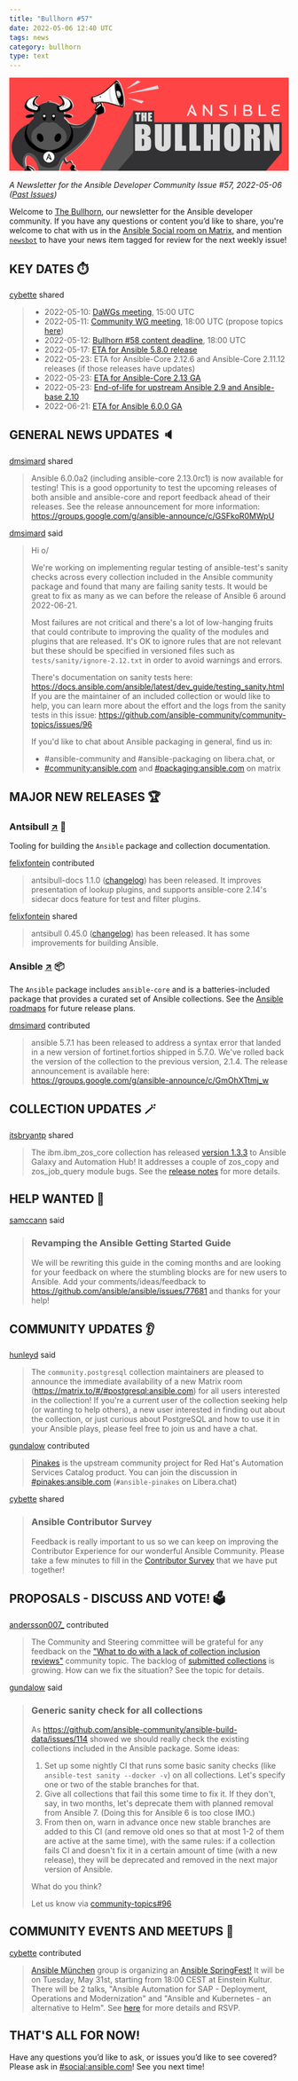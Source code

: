 ```yaml
---
title: "Bullhorn #57"
date: 2022-05-06 12:40 UTC
tags: news
category: bullhorn
type: text
---
```


![Ansible Bullhorn banner](/images/bullhorn-banner-mango.png)

*A Newsletter for the Ansible Developer Community*
*Issue #57, 2022-05-06 ([Past Issues](https://us19.campaign-archive.com/home/?u=56d874e027110e35dea0e03c1&id=d6635f5420))*

Welcome to [The Bullhorn](https://github.com/ansible/community/wiki/News#the-bullhorn), our newsletter for the Ansible developer community. If you have any questions or content you’d like to share, you're welcome to chat with us in the [Ansible Social room on Matrix](https://matrix.to/#/#social:ansible.com), and mention [`newsbot`](https://matrix.to/#/@newsbot:ansible.im) to have your news item tagged for review for the next weekly issue!

<!-- TEASER_END -->

## KEY DATES ⏱️

[cybette](https://matrix.to/#/@cybette:ansible.im) shared

> * 2022-05-10: [DaWGs meeting](https://github.com/ansible/community/issues/643), 15:00 UTC
> * 2022-05-11: [Community WG meeting](https://github.com/ansible/community/issues/645), 18:00 UTC (propose topics [here](https://github.com/ansible-community/community-topics/issues))
> * 2022-05-12: [Bullhorn #58 content deadline](https://github.com/ansible/community/wiki/News#the-bullhorn), 18:00 UTC
> * 2022-05-17: [ETA for Ansible 5.8.0 release](https://docs.ansible.com/ansible/devel/roadmap/COLLECTIONS_5.html)
> * 2022-05-23: ETA for Ansible-Core 2.12.6 and Ansible-Core 2.11.12 releases (if those releases have updates)
> * 2022-05-23: [ETA for Ansible-Core 2.13 GA](https://docs.ansible.com/ansible-core/devel/roadmap/ROADMAP_2_13.html)
> * 2022-05-23: [End-of-life for upstream Ansible 2.9 and Ansible-base 2.10](https://groups.google.com/g/ansible-announce/c/kegIH5_okmg/)
> * 2022-06-21: [ETA for Ansible 6.0.0 GA](https://docs.ansible.com/ansible/devel/roadmap/COLLECTIONS_6.html)

## GENERAL NEWS UPDATES 🔈️

[dmsimard](https://matrix.to/#/@dmsimard:matrix.org) shared

> Ansible 6.0.0a2 (including ansible-core 2.13.0rc1) is now available for testing! This is a good opportunity to test the upcoming releases of both ansible and ansible-core and report feedback ahead of their releases. See the release announcement for more information: https://groups.google.com/g/ansible-announce/c/GSFkoR0MWpU

[dmsimard](https://matrix.to/#/@dmsimard:matrix.org) said

> Hi o/
> 
> We're working on implementing regular testing of ansible-test's sanity checks across every collection included in the Ansible community package and found that many are failing sanity tests. It would be great to fix as many as we can before the release of Ansible 6 around 2022-06-21.
> 
> Most failures are not critical and there's a lot of low-hanging fruits that could contribute to improving the quality of the modules and plugins that are released. It's OK to ignore rules that are not relevant but these should be specified in versioned files such as `tests/sanity/ignore-2.12.txt` in order to avoid warnings and errors.
> 
> There's documentation on sanity tests here: https://docs.ansible.com/ansible/latest/dev_guide/testing_sanity.html
> If you are the maintainer of an included collection or would like to help, you can learn more about the effort and the logs from the sanity tests in this issue: https://github.com/ansible-community/community-topics/issues/96
> 
> If you'd like to chat about Ansible packaging in general, find us in:
> - #ansible-community and #ansible-packaging on libera.chat, or
> - [#community:ansible.com](https://matrix.to/#/#community:ansible.com) and [#packaging:ansible.com](https://matrix.to/#/#packaging:ansible.com) on matrix

## MAJOR NEW RELEASES 🏆️

### Antsibull [↗](https://github.com/ansible-community/antsibull) 🐂

Tooling for building the `Ansible` package and collection documentation.

[felixfontein](https://matrix.to/#/@felixfontein:libera.chat) contributed

> antsibull-docs 1.1.0 ([changelog](https://github.com/ansible-community/antsibull-docs/blob/main/CHANGELOG.rst#v1-1-0)) has been released. It improves presentation of lookup plugins, and supports ansible-core 2.14's sidecar docs feature for test and filter plugins.

[felixfontein](https://matrix.to/#/@felixfontein:libera.chat) shared

> antsibull 0.45.0 ([changelog](https://github.com/ansible-community/antsibull/blob/main/CHANGELOG.rst#v0-45-0)) has been released. It has some improvements for building Ansible.

### Ansible [↗](https://github.com/ansible-collections) 📦️

The `Ansible` package includes `ansible-core` and is a batteries-included package that provides a curated set of Ansible collections. See the [Ansible roadmaps](https://docs.ansible.com/ansible/devel/roadmap/ansible_roadmap_index.html) for future release plans.

[dmsimard](https://matrix.to/#/@dmsimard:matrix.org) contributed

> ansible 5.7.1 has been released to address a syntax error that landed in a new version of fortinet.fortios shipped in 5.7.0. We've rolled back the version of the collection to the previous version, 2.1.4. The release announcement is available here: https://groups.google.com/g/ansible-announce/c/GmOhXTtmj_w

## COLLECTION UPDATES 🪄

[itsbryantp](https://matrix.to/#/@itsbryantp:matrix.org) shared

> The ibm.ibm_zos_core collection has released [version 1.3.3](https://galaxy.ansible.com/ibm/ibm_zos_core) to Ansible Galaxy and Automation Hub! It addresses a couple of zos_copy and zos_job_query module bugs. See the [release notes](https://ibm.github.io/z_ansible_collections_doc/ibm_zos_core/docs/source/release_notes.html#version-1-3-3) for more details.

## HELP WANTED 🙏

[samccann](https://matrix.to/#/@samccann:ansible.im) said

> ### Revamping the Ansible Getting Started Guide
> 
> We will be rewriting this guide in the coming months and are looking for your feedback on where the stumbling blocks are for new users to Ansible. Add your comments/ideas/feedback to https://github.com/ansible/ansible/issues/77681 and thanks for your help!

## COMMUNITY UPDATES 👂️

[hunleyd](https://matrix.to/#/@hunleyd:matrix.org) said

> The `community.postgresql` collection maintainers are pleased to announce the immediate availability of a new Matrix room (https://matrix.to/#/#postgresql:ansible.com) for all users interested in the collection! If you're a current user of the collection seeking help (or wanting to help others), a new user interested in finding out about the collection, or just curious about PostgreSQL and how to use it in your Ansible plays, please feel free to join us and have a chat.

[gundalow](https://matrix.to/#/@gundalow:ansible.im) contributed

> [Pinakes](https://github.com/ansible/pinakes) is the upstream community project for Red Hat's Automation Services Catalog product. You can join the discussion in [#pinakes:ansible.com](https://matrix.to/#/#pinakes:ansible.com)  (`#ansible-pinakes` on Libera.chat)

[cybette](https://matrix.to/#/@cybette:ansible.im) shared

> ### Ansible Contributor Survey
> 
> Feedback is really important to us so we can keep on improving the Contributor Experience for our wonderful Ansible Community. Please take a few minutes to fill in the [Contributor Survey](https://www.surveymonkey.co.uk/r/TDB8YQK) that we have put together!

## PROPOSALS - DISCUSS AND VOTE! 🗳️

[andersson007_](https://matrix.to/#/@andersson007_:matrix.org) contributed

> The Community and Steering committee will be grateful for any feedback on the ["What to do with a lack of collection inclusion reviews"](https://github.com/ansible-community/community-topics/issues/97) community topic. The backlog of [submitted collections](https://github.com/ansible-collections/ansible-inclusion/discussions/) is growing. How can we fix the situation? See the topic for details.

[gundalow](https://matrix.to/#/@gundalow:ansible.im) said

> ### Generic sanity check for all collections
> 
> As https://github.com/ansible-community/ansible-build-data/issues/114 showed we should really check the existing collections included in the Ansible package. Some ideas:
> 
> 1. Set up some nightly CI that runs some basic sanity checks (like `ansible-test sanity --docker -v`) on all collections. Let's specify one or two of the stable branches for that.
> 2. Give all collections that fail this some time to fix it. If they don't, say, in two months, let's deprecate them with planned removal from Ansible 7. (Doing this for Ansible 6 is too close IMO.)
> 3. From then on, warn in advance once new stable branches are added to this CI (and remove old ones so that at most 1-2 of them are active at the same time), with the same rules: if a collection fails CI and doesn't fix it in a certain amount of time (with a new release), they will be deprecated and removed in the next major version of Ansible.
> 
> What do you think?
> 
> Let us know via [community-topics#96](https://github.com/ansible-community/community-topics/issues/96)

## COMMUNITY EVENTS AND MEETUPS 📅

[cybette](https://matrix.to/#/@cybette:ansible.im) contributed

> [Ansible München](https://www.meetup.com/Ansible-Munchen/) group is organizing an [Ansible SpringFest!](https://www.meetup.com/Ansible-Munchen/events/284695940/) It will be on Tuesday, May 31st, starting from 18:00 CEST at Einstein Kultur. There will be 2 talks, "Ansible Automation for SAP - Deployment, Operations and Modernization" and "Ansible and Kubernetes - an alternative to Helm". See [here](https://www.meetup.com/Ansible-Munchen/events/284695940/) for more details and RSVP.

## THAT'S ALL FOR NOW!

Have any questions you’d like to ask, or issues you’d like to see covered? Please ask in [#social:ansible.com](https://matrix.to/#/#social:ansible.com)! See you next time!
